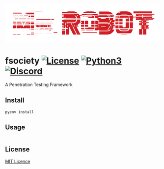 ![fsociety gif](fsociety.gif)

[comment]: # "TODO: Replace with fsociety gif in the same style"

# fsociety [![License](https://img.shields.io/badge/License-MIT-blue.svg?style=flat-square)](LICENSE) [![Python3](https://img.shields.io/github/pipenv/locked/python-version/fsociety-team/fsociety?style=flat-square)](https://www.python.org/download/releases/3.0/) [![Discord](https://img.shields.io/discord/541829295870443542?style=flat-square&color=%237289da)](https://discord.gg/BaBpuPn)

A Penetration Testing Framework

## Install

```bash
pyenv install
```

## Usage

```bash

```

## License

[MIT Licence](LICENSE)
